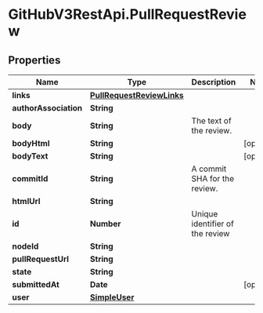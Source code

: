 # GitHubV3RestApi.PullRequestReview

## Properties

Name | Type | Description | Notes
------------ | ------------- | ------------- | -------------
**links** | [**PullRequestReviewLinks**](PullRequestReviewLinks.md) |  | 
**authorAssociation** | **String** |  | 
**body** | **String** | The text of the review. | 
**bodyHtml** | **String** |  | [optional] 
**bodyText** | **String** |  | [optional] 
**commitId** | **String** | A commit SHA for the review. | 
**htmlUrl** | **String** |  | 
**id** | **Number** | Unique identifier of the review | 
**nodeId** | **String** |  | 
**pullRequestUrl** | **String** |  | 
**state** | **String** |  | 
**submittedAt** | **Date** |  | [optional] 
**user** | [**SimpleUser**](SimpleUser.md) |  | 


